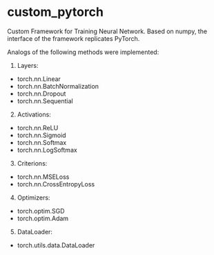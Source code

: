 # custom_pytorch

Custom Framework for Training Neural Network.
Based on numpy, the interface of the framework replicates PyTorch.

Analogs of the following methods were implemented:
1. Layers:
- torch.nn.Linear
- torch.nn.BatchNormalization
- torch.nn.Dropout
- torch.nn.Sequential
2. Activations:
- torch.nn.ReLU
- torch.nn.Sigmoid
- torch.nn.Softmax
- torch.nn.LogSoftmax
3. Criterions:
- torch.nn.MSELoss
- torch.nn.CrossEntropyLoss
4. Optimizers:
- torch.optim.SGD
- torch.optim.Adam
5. DataLoader:
- torch.utils.data.DataLoader


